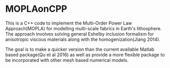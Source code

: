 # MOPLAonCPP
This is a C++ code to implement the Multi-Order Power Law Approach(MOPLA) for modelling multi-scale fabrics in Earth's lithosphere. The approach involves solving general Eshelby inclusion formalism for anisotropic viscous materials along with the homogenization(Jiang 2014). 


The goal is to make a quicker version than the current available Matlab based package(Qu et al 2016) as well as provide a more flexible package to be incorporated with other mesh based numerical models.
